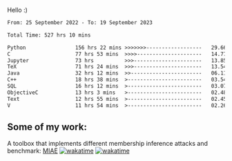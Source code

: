 Hello :)


<!--START_SECTION:waka-->

```txt
From: 25 September 2022 - To: 19 September 2023

Total Time: 527 hrs 10 mins

Python                156 hrs 22 mins >>>>>>>------------------   29.66 %
C                     77 hrs 53 mins  >>>>---------------------   14.77 %
Jupyter               73 hrs          >>>----------------------   13.85 %
TeX                   71 hrs 24 mins  >>>----------------------   13.54 %
Java                  32 hrs 12 mins  >>-----------------------   06.11 %
C++                   18 hrs 38 mins  >------------------------   03.54 %
SQL                   16 hrs 12 mins  >------------------------   03.07 %
ObjectiveC            13 hrs 3 mins   >------------------------   02.48 %
Text                  12 hrs 55 mins  >------------------------   02.45 %
V                     11 hrs 54 mins  >------------------------   02.26 %
```

<!--END_SECTION:waka-->

## Some of my work: 

A toolbox that implements different membership inference attacks and benchmark: [MIAE](https://github.com/RPI-DSPlab) [![wakatime](https://wakatime.com/badge/user/18ac89f5-baf8-49e6-a5ee-d9272435ce3a/project/3e6541fd-578f-4d9d-9080-f2a42b2d10e1.svg)](https://wakatime.com/badge/user/18ac89f5-baf8-49e6-a5ee-d9272435ce3a/project/3e6541fd-578f-4d9d-9080-f2a42b2d10e1) [![wakatime](https://wakatime.com/badge/user/18ac89f5-baf8-49e6-a5ee-d9272435ce3a/project/5d5826e9-c6d6-4d86-8b00-0d1608c5f167.svg)](https://wakatime.com/badge/user/18ac89f5-baf8-49e6-a5ee-d9272435ce3a/project/5d5826e9-c6d6-4d86-8b00-0d1608c5f167)
